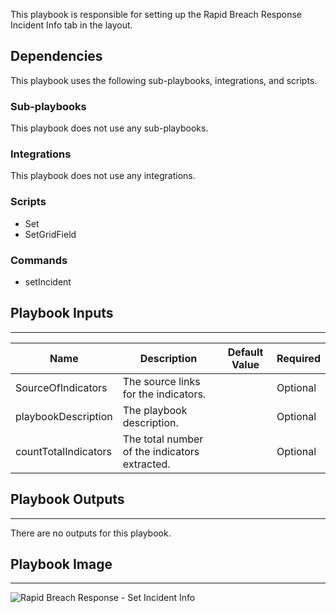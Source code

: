 This playbook is responsible for setting up the Rapid Breach Response Incident Info tab in the layout.

## Dependencies
This playbook uses the following sub-playbooks, integrations, and scripts.

### Sub-playbooks
This playbook does not use any sub-playbooks.

### Integrations
This playbook does not use any integrations.

### Scripts
* Set
* SetGridField

### Commands
* setIncident

## Playbook Inputs
---

| **Name** | **Description** | **Default Value** | **Required** |
| --- | --- | --- | --- |
| SourceOfIndicators | The source links for the indicators. |  | Optional |
| playbookDescription | The playbook description. |  | Optional |
| countTotalIndicators | The total number of the indicators extracted. |  | Optional |

## Playbook Outputs
---
There are no outputs for this playbook.

## Playbook Image
---
![Rapid Breach Response - Set Incident Info](https://raw.githubusercontent.com/cvescan/cvescan/2fb9f32873308d68a591f1c1c5400d78e8057884/Packs/MajorBreachesInvestigationandResponse/doc_files/Rapid_Breach_Response_-_Set_Incident_Info.png)